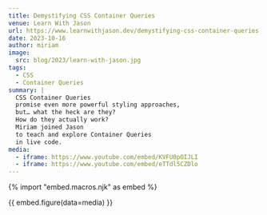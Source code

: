 ```yaml
---
title: Demystifying CSS Container Queries
venue: Learn With Jason
url: https://www.learnwithjason.dev/demystifying-css-container-queries
date: 2023-10-16
author: miriam
image:
  src: blog/2023/learn-with-jason.jpg
tags:
  - CSS
  - Container Queries
summary: |
  CSS Container Queries
  promise even more powerful styling approaches,
  but… what the heck are they?
  How do they actually work?
  Miriam joined Jason
  to teach and explore Container Queries
  in live code.
media:
  - iframe: https://www.youtube.com/embed/KVFU0pOIJLI
  - iframe: https://www.youtube.com/embed/eTTdl5CZDlo
---
```


{% import "embed.macros.njk" as embed %}

{{ embed.figure(data=media) }}
